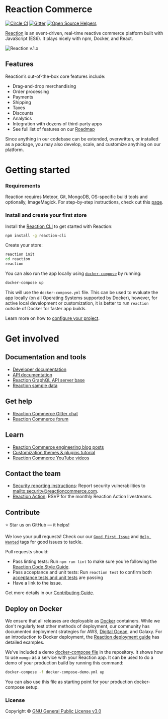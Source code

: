 # Reaction Commerce

[![Circle CI](https://circleci.com/gh/reactioncommerce/reaction.svg?style=svg)](https://circleci.com/gh/reactioncommerce/reaction) [![Gitter](https://badges.gitter.im/JoinChat.svg)](https://gitter.im/reactioncommerce/reaction?utm_source=badge&utm_medium=badge&utm_campaign=pr-badge&utm_content=badge)
[![Open Source Helpers](https://www.codetriage.com/reactioncommerce/reaction/badges/users.svg)](https://www.codetriage.com/reactioncommerce/reaction)


[Reaction](http://reactioncommerce.com) is an event-driven, real-time reactive commerce platform built with JavaScript (ES6). It plays nicely with npm, Docker, and React.

![Reaction v.1.x](https://raw.githubusercontent.com/reactioncommerce/reaction-docs/master/assets/Reaction-Commerce-Illustration-BG-800px.png)

## Features

Reaction’s out-of-the-box core features include:

-   Drag-and-drop merchandising
-   Order processing
-   Payments
-   Shipping
-   Taxes
-   Discounts
-   Analytics
-   Integration with dozens of third-party apps
-   See full list of features on our [Roadmap](https://reactioncommerce.com/roadmap)

Since anything in our codebase can be extended, overwritten, or installed as a package, you may also develop, scale, and customize anything on our platform.

# Getting started

### Requirements

Reaction requires Meteor, Git, MongoDB, OS-specific build tools and optionally, ImageMagick. For step-by-step instructions, check out this [page](https://docs.reactioncommerce.com/reaction-docs/master/installation).

### Install and create your first store

Install the [Reaction CLI](https://github.com/reactioncommerce/reaction-cli) to get started with Reaction:

```bash
npm install -g reaction-cli
```

Create your store:

```bash
reaction init
cd reaction
reaction
```

You can also run the app locally using [`docker-compose`](https://docs.docker.com/compose/) by running:

```sh
docker-compose up
```

This will use the `docker-compose.yml` file. This can be used to evaluate the app locally (on all Operating Systems supported by Docker),
however, for active local development or customization, it is better to run `reaction` outside of Docker for faster app builds.

Learn more on how to [configure your project](https://docs.reactioncommerce.com/reaction-docs/master/configuration).

# Get involved

## Documentation and tools

-   [Developer documentation](https://docs.reactioncommerce.com)
-   [API documentation](http://api.docs.reactioncommerce.com)
-   [Reaction GraphQL API server base](https://github.com/reactioncommerce/reaction-api-base)
-   [Reaction sample data](https://github.com/reactioncommerce/reaction-sample-data)


## Get help

-   [Reaction Commerce Gitter chat](https://gitter.im/reactioncommerce/reaction)
-   [Reaction Commerce forum](https://forums.reactioncommerce.com/)

## Learn

-   [Reaction Commerce engineering blog posts](https://blog.reactioncommerce.com/tag/engineering/)
-   [Customization themes & plugins tutorial](https://docs.reactioncommerce.com/reaction-docs/master/tutorial)
-   [Reaction Commerce YouTube videos](https://www.youtube.com/user/reactioncommerce/videos)

## Contact the team

-   [Security reporting instructions](https://docs.reactioncommerce.com/reaction-docs/master/reporting-vulnerabilities): Report security vulnerabilities to <mailto:security@reactioncommerce.com>.
-   [Reaction Action](https://www.youtube.com/playlist?list=PLJ1TVRVOrm2NOKlILTQFvtG7J9h1anvOe): RSVP for the monthly Reaction Action livestreams.

## Contribute

:star: Star us on GitHub — it helps!

We love your pull requests! Check our our [`Good First Issue`](https://github.com/reactioncommerce/reaction/issues?q=is%3Aopen+is%3Aissue+label%3A%22good+first+issue%22) and [`Help Wanted`](https://github.com/reactioncommerce/reaction/issues?q=label%3A%22help+wanted%22) tags for good issues to tackle.

Pull requests should:

- Pass linting tests: Run `npm run lint` to make sure you're following the [Reaction Code Style Guide](https://docs.reactioncommerce.com/reaction-docs/master/styleguide).
- Pass acceptance and unit tests: Run `reaction test` to confirm both [acceptance tests and unit tests](https://docs.reactioncommerce.com/reaction-docs/master/testing-reaction) are passing
- Have a link to the issue.

Get more details in our [Contributing Guide](https://docs.reactioncommerce.com/reaction-docs/master/contributing-to-reaction).


## Deploy on Docker

We ensure that all releases are deployable as [Docker](https://hub.docker.com/r/reactioncommerce/reaction/) containers. While we don't regularly test other methods of deployment, our community has documented deployment strategies for AWS, [Digital Ocean](https://gist.github.com/jshimko/745ca66748846551692e24c267a56060), and Galaxy. For an introduction to Docker deployment, the [Reaction deployment guide](https://docs.reactioncommerce.com/reaction-docs/master/deploying) has detailed examples.

We've included a demo [docker-compose file](https://github.com/reactioncommerce/reaction/blob/master/docker-compose-demo.yml) in the repository.
It shows how to use `mongo` as a service with your Reaction app. It can be used to do a demo of your production build by running this command:

```sh
docker-compose -f docker-compose-demo.yml up
```

You can also use this file as starting point for your production docker-compose setup.


### License

Copyright © [GNU General Public License v3.0](./LICENSE.md)

